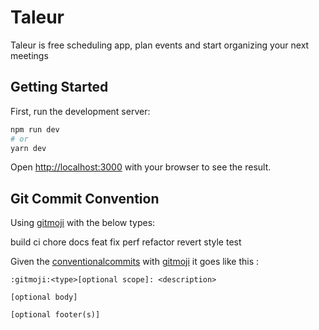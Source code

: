 # Taleur

Taleur is free scheduling app, plan events and start organizing your next meetings

## Getting Started

First, run the development server:

```bash
npm run dev
# or
yarn dev
```

Open [http://localhost:3000](http://localhost:3000) with your browser to see the result.

## Git Commit Convention

Using [gitmoji](https://gitmoji.dev/) with the below types:

build
ci
chore
docs
feat
fix
perf
refactor
revert
style
test

Given the [conventionalcommits](https://www.conventionalcommits.org/en/v1.0.0/) with [gitmoji](https://gitmoji.dev/) it goes like this :

```
:gitmoji:<type>[optional scope]: <description>

[optional body]

[optional footer(s)]
```
